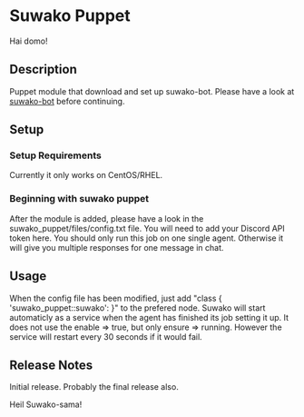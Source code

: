 
# Suwako Puppet

Hai domo!

## Description

Puppet module that download and set up suwako-bot. Please have a look at [suwako-bot](https://github.com/NueCD/suwako-bot) before continuing.

## Setup

### Setup Requirements

Currently it only works on CentOS/RHEL.

### Beginning with suwako puppet

After the module is added, please have a look in the suwako_puppet/files/config.txt file. You will need to add your Discord API token here. You should only run this job on one single agent. Otherwise it will give you multiple responses for one message in chat.

## Usage

When the config file has been modified, just add "class { 'suwako_puppet::suwako': }" to the prefered node. Suwako will start automaticly as a service when the agent has finished its job setting it up. It does not use the enable => true, but only ensure => running. However the service will restart every 30 seconds if it would fail.

## Release Notes

Initial release. Probably the final release also.

Heil Suwako-sama!
